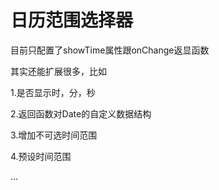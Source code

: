 # 日历范围选择器
 目前只配置了showTime属性跟onChange返显函数
 
其实还能扩展很多，比如

1.是否显示时，分，秒

2.返回函数对Date的自定义数据结构

3.增加不可选时间范围

4.预设时间范围

...